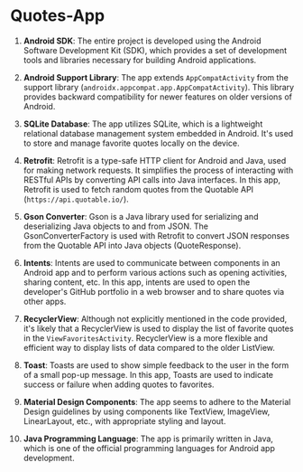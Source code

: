 # Quotes-App

1. **Android SDK**: The entire project is developed using the Android Software Development Kit (SDK), which provides a set of development tools and libraries necessary for building Android applications.

2. **Android Support Library**: The app extends `AppCompatActivity` from the support library (`androidx.appcompat.app.AppCompatActivity`). This library provides backward compatibility for newer features on older versions of Android.

3. **SQLite Database**: The app utilizes SQLite, which is a lightweight relational database management system embedded in Android. It's used to store and manage favorite quotes locally on the device.

4. **Retrofit**: Retrofit is a type-safe HTTP client for Android and Java, used for making network requests. It simplifies the process of interacting with RESTful APIs by converting API calls into Java interfaces. In this app, Retrofit is used to fetch random quotes from the Quotable API (`https://api.quotable.io/`).

5. **Gson Converter**: Gson is a Java library used for serializing and deserializing Java objects to and from JSON. The GsonConverterFactory is used with Retrofit to convert JSON responses from the Quotable API into Java objects (QuoteResponse).

6. **Intents**: Intents are used to communicate between components in an Android app and to perform various actions such as opening activities, sharing content, etc. In this app, intents are used to open the developer's GitHub portfolio in a web browser and to share quotes via other apps.

7. **RecyclerView**: Although not explicitly mentioned in the code provided, it's likely that a RecyclerView is used to display the list of favorite quotes in the `ViewFavoritesActivity`. RecyclerView is a more flexible and efficient way to display lists of data compared to the older ListView.

8. **Toast**: Toasts are used to show simple feedback to the user in the form of a small pop-up message. In this app, Toasts are used to indicate success or failure when adding quotes to favorites.

9. **Material Design Components**: The app seems to adhere to the Material Design guidelines by using components like TextView, ImageView, LinearLayout, etc., with appropriate styling and layout.

10. **Java Programming Language**: The app is primarily written in Java, which is one of the official programming languages for Android app development.
